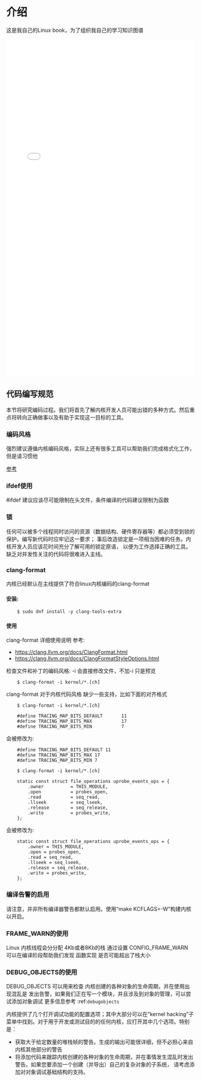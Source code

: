 # 介绍

这是我自己的Linux book，为了组织我自己的学习知识图谱

<iframe src="static/datamap/index.html" style="width: 100%; height: 900px; border: none;"></iframe>

## 代码编写规范

本节将研究编码过程。我们将首先了解内核开发人员可能出错的多种方式。然后重点将转向正确做事以及有助于实现这一目标的工具。

### 编码风格

强烈建议遵循内核编码风格，实际上还有很多工具可以帮助我们完成格式化工作，但是请习惯他

[参考](https://docs.kernel.org/process/coding-style.html#codingstyle)

### ifdef使用

#ifdef 建议应该尽可能限制在头文件，条件编译的代码建议限制为函数

### 锁

任何可以被多个线程同时访问的资源（数据结构、硬件寄存器等）都必须受到锁的保护。编写新代码时应牢记这一要求；
事后改造锁定是一项相当困难的任务。内核开发人员应该花时间充分了解可用的锁定原语，
以便为工作选择正确的工具。缺乏对并发性关注的代码将很难进入主线。

### clang-format

内核已经默认在主线提供了符合linux内核编码的clang-format

#### 安装:

```
    $ sudo dnf install -y clang-tools-extra
```

#### 使用

clang-format 详细使用说明 参考: 

- https://clang.llvm.org/docs/ClangFormat.html 
- https://clang.llvm.org/docs/ClangFormatStyleOptions.html

检查文件和补丁的编码风格: -i 会直接修改文件，不加-i 只是预览

```
    $ clang-format -i kernel/*.[ch]
```

clang-format 对于内核代码风格 缺少一些支持，比如下面的对齐格式

```
    $ clang-format -i kernel/*.[ch]

    #define TRACING_MAP_BITS_DEFAULT       11
    #define TRACING_MAP_BITS_MAX           17
    #define TRACING_MAP_BITS_MIN           7
```

会被修改为: 

```
    #define TRACING_MAP_BITS_DEFAULT 11
    #define TRACING_MAP_BITS_MAX 17
    #define TRACING_MAP_BITS_MIN 7
```

```
    $ clang-format -i kernel/*.[ch]

    static const struct file_operations uprobe_events_ops = {
        .owner          = THIS_MODULE,
        .open           = probes_open,
        .read           = seq_read,
        .llseek         = seq_lseek,
        .release        = seq_release,
        .write          = probes_write,
    };
```

会被修改为: 

```
    static const struct file_operations uprobe_events_ops = {
        .owner = THIS_MODULE,
        .open = probes_open,
        .read = seq_read,
        .llseek = seq_lseek,
        .release = seq_release,
        .write = probes_write,
    };
```

### 编译告警的启用

请注意，并非所有编译器警告都默认启用。使用“make KCFLAGS=-W”构建内核以开启。

### FRAME_WARN的使用

Linux 内核线程会分分配 4Kb或者8Kb的栈 通过设置 CONFIG_FRAME_WARN 可以在编译阶段帮助我们发现 函数实现 是否可能超出了栈大小

### DEBUG_OBJECTS的使用

DEBUG_OBJECTS 可以用来检查 内核创建的各种对象的生命周期，并在使用出现混乱是 发出告警，如果我们正在写一个模块，并且涉及到对象的管理，可以尝试添加对象调试
更多信息参考 :ref:`debugobjects`

内核提供了几个打开调试功能的配置选项；其中大部分可以在“kernel hacking”子菜单中找到。对于用于开发或测试目的的任何内核，应打开其中几个选项。特别是：

- 获取大于给定数量的堆栈帧的警告。生成的输出可能很详细，但不必担心来自内核其他部分的警告 
- 将添加代码来跟踪内核创建的各种对象的生命周期，并在事情发生混乱时发出警告。如果您要添加一个创建（并导出）自己的复杂对象的子系统，
  请考虑添加对对象调试基础结构的支持。